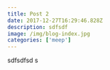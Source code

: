 ```yaml
---
title: Post 2
date: 2017-12-27T16:29:46.828Z
description: sdfsdf
image: /img/blog-index.jpg
categories: ['meep']
---
```

sdfsdfsd s
